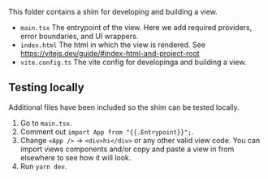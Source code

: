 This folder contains a shim for developing and building a view.

- `main.tsx` The entrypoint of the view. Here we add required providers, error boundaries, and UI wrappers.
- `index.html` The html in which the view is rendered. See https://vitejs.dev/guide/#index-html-and-project-root
- `vite.config.ts` The vite config for developinga and building a view.

## Testing locally

Additional files have been included so the shim can be tested locally.

1. Go to `main.tsx`.
1. Comment out `import App from "{{.Entrypoint}}";`.
1. Change `<App />` -> `<div>hi</div>` or any other valid view code. You can import views components and/or copy and paste a view in from elsewhere to see how it will look.
1. Run `yarn dev`.
